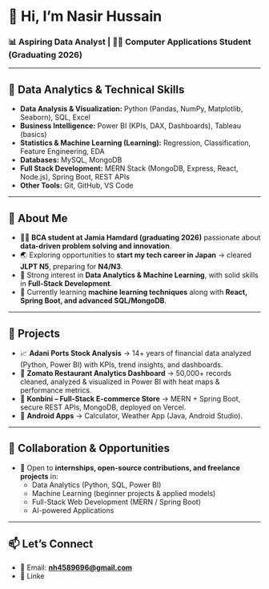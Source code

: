 # 👋 Hi, I’m Nasir Hussain  

### 📊 Aspiring Data Analyst | 🧑‍💻 Computer Applications Student (Graduating 2026)  

---

## 🔹 Data Analytics & Technical Skills
- **Data Analysis & Visualization:** Python (Pandas, NumPy, Matplotlib, Seaborn), SQL, Excel  
- **Business Intelligence:** Power BI (KPIs, DAX, Dashboards), Tableau (basics)  
- **Statistics & Machine Learning (Learning):** Regression, Classification, Feature Engineering, EDA  
- **Databases:** MySQL, MongoDB  
- **Full Stack Development:** MERN Stack (MongoDB, Express, React, Node.js), Spring Boot, REST APIs  
- **Other Tools:** Git, GitHub, VS Code  

---

## 🙋 About Me
- 👨‍💻 **BCA student at Jamia Hamdard (graduating 2026)** passionate about **data-driven problem solving and innovation**.  
- 🌏 Exploring opportunities to **start my tech career in Japan** → cleared **JLPT N5**, preparing for **N4/N3**.  
- 👀 Strong interest in **Data Analytics & Machine Learning**, with solid skills in **Full-Stack Development**.  
- 🌱 Currently learning **machine learning techniques** along with **React, Spring Boot, and advanced SQL/MongoDB**.  

---

## 💼 Projects
- 📈 **Adani Ports Stock Analysis** → 14+ years of financial data analyzed (Python, Power BI) with KPIs, trend insights, and dashboards.  
- 🍴 **Zomato Restaurant Analytics Dashboard** → 50,000+ records cleaned, analyzed & visualized in Power BI with heat maps & performance metrics.  
- 🛒 **Konbini – Full-Stack E-commerce Store** → MERN + Spring Boot, secure REST APIs, MongoDB, deployed on Vercel.  
- 📱 **Android Apps** → Calculator, Weather App (Java, Android Studio).  

---

## 🤝 Collaboration & Opportunities
- 💞️ Open to **internships, open-source contributions, and freelance projects** in:  
  - Data Analytics (Python, SQL, Power BI)  
  - Machine Learning (beginner projects & applied models)  
  - Full-Stack Web Development (MERN / Spring Boot)  
  - AI-powered Applications  

---

## 📫 Let’s Connect
- 📧 Email: **nh4589696@gmail.com**  
- 💼 Linke
